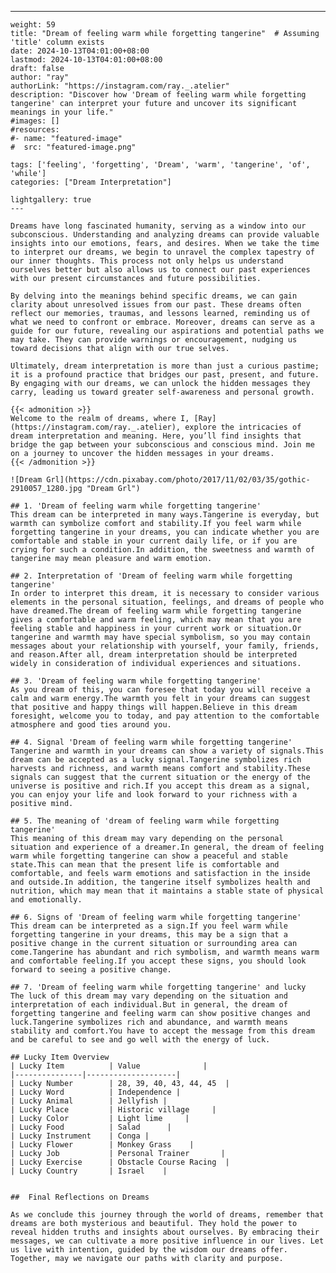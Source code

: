 ---
    weight: 59
    title: "Dream of feeling warm while forgetting tangerine"  # Assuming 'title' column exists
    date: 2024-10-13T04:01:00+08:00
    lastmod: 2024-10-13T04:01:00+08:00
    draft: false
    author: "ray"
    authorLink: "https://instagram.com/ray._.atelier"
    description: "Discover how 'Dream of feeling warm while forgetting tangerine' can interpret your future and uncover its significant meanings in your life."
    #images: []
    #resources:
    #- name: "featured-image"
    #  src: "featured-image.png"
    
    tags: ['feeling', 'forgetting', 'Dream', 'warm', 'tangerine', 'of', 'while']
    categories: ["Dream Interpretation"]
    
    lightgallery: true
    ---
    
    Dreams have long fascinated humanity, serving as a window into our subconscious. Understanding and analyzing dreams can provide valuable insights into our emotions, fears, and desires. When we take the time to interpret our dreams, we begin to unravel the complex tapestry of our inner thoughts. This process not only helps us understand ourselves better but also allows us to connect our past experiences with our present circumstances and future possibilities.
    
    By delving into the meanings behind specific dreams, we can gain clarity about unresolved issues from our past. These dreams often reflect our memories, traumas, and lessons learned, reminding us of what we need to confront or embrace. Moreover, dreams can serve as a guide for our future, revealing our aspirations and potential paths we may take. They can provide warnings or encouragement, nudging us toward decisions that align with our true selves.
    
    Ultimately, dream interpretation is more than just a curious pastime; it is a profound practice that bridges our past, present, and future. By engaging with our dreams, we can unlock the hidden messages they carry, leading us toward greater self-awareness and personal growth.
    
    {{< admonition >}}
    Welcome to the realm of dreams, where I, [Ray](https://instagram.com/ray._.atelier), explore the intricacies of dream interpretation and meaning. Here, you’ll find insights that bridge the gap between your subconscious and conscious mind. Join me on a journey to uncover the hidden messages in your dreams.
    {{< /admonition >}}
    
    ![Dream Grl](https://cdn.pixabay.com/photo/2017/11/02/03/35/gothic-2910057_1280.jpg "Dream Grl")
    
    ## 1. 'Dream of feeling warm while forgetting tangerine'
    This dream can be interpreted in many ways.Tangerine is everyday, but warmth can symbolize comfort and stability.If you feel warm while forgetting tangerine in your dreams, you can indicate whether you are comfortable and stable in your current daily life, or if you are crying for such a condition.In addition, the sweetness and warmth of tangerine may mean pleasure and warm emotion.
    
    ## 2. Interpretation of 'Dream of feeling warm while forgetting tangerine'
    In order to interpret this dream, it is necessary to consider various elements in the personal situation, feelings, and dreams of people who have dreamed.The dream of feeling warm while forgetting tangerine gives a comfortable and warm feeling, which may mean that you are feeling stable and happiness in your current work or situation.Or tangerine and warmth may have special symbolism, so you may contain messages about your relationship with yourself, your family, friends, and reason.After all, dream interpretation should be interpreted widely in consideration of individual experiences and situations.
    
    ## 3. 'Dream of feeling warm while forgetting tangerine'
    As you dream of this, you can foresee that today you will receive a calm and warm energy.The warmth you felt in your dreams can suggest that positive and happy things will happen.Believe in this dream foresight, welcome you to today, and pay attention to the comfortable atmosphere and good ties around you.
    
    ## 4. Signal 'Dream of feeling warm while forgetting tangerine'
    Tangerine and warmth in your dreams can show a variety of signals.This dream can be accepted as a lucky signal.Tangerine symbolizes rich harvests and richness, and warmth means comfort and stability.These signals can suggest that the current situation or the energy of the universe is positive and rich.If you accept this dream as a signal, you can enjoy your life and look forward to your richness with a positive mind.
    
    ## 5. The meaning of 'dream of feeling warm while forgetting tangerine'
    This meaning of this dream may vary depending on the personal situation and experience of a dreamer.In general, the dream of feeling warm while forgetting tangerine can show a peaceful and stable state.This can mean that the present life is comfortable and comfortable, and feels warm emotions and satisfaction in the inside and outside.In addition, the tangerine itself symbolizes health and nutrition, which may mean that it maintains a stable state of physical and emotionally.
    
    ## 6. Signs of 'Dream of feeling warm while forgetting tangerine'
    This dream can be interpreted as a sign.If you feel warm while forgetting tangerine in your dreams, this may be a sign that a positive change in the current situation or surrounding area can come.Tangerine has abundant and rich symbolism, and warmth means warm and comfortable feeling.If you accept these signs, you should look forward to seeing a positive change.
    
    ## 7. 'Dream of feeling warm while forgetting tangerine' and lucky
    The luck of this dream may vary depending on the situation and interpretation of each individual.But in general, the dream of forgetting tangerine and feeling warm can show positive changes and luck.Tangerine symbolizes rich and abundance, and warmth means stability and comfort.You have to accept the message from this dream and be careful to see and go well with the energy of luck.
    
    ## Lucky Item Overview
    | Lucky Item          | Value              |
    |---------------|--------------------|
    | Lucky Number        | 28, 39, 40, 43, 44, 45  |
    | Lucky Word          | Independence |
    | Lucky Animal        | Jellyfish |
    | Lucky Place         | Historic village     |
    | Lucky Color         | Light lime     |
    | Lucky Food          | Salad      |
    | Lucky Instrument    | Conga |
    | Lucky Flower        | Monkey Grass    |
    | Lucky Job           | Personal Trainer       |
    | Lucky Exercise      | Obstacle Course Racing  |
    | Lucky Country       | Israel    |
    
    
    ##  Final Reflections on Dreams
    
    As we conclude this journey through the world of dreams, remember that dreams are both mysterious and beautiful. They hold the power to reveal hidden truths and insights about ourselves. By embracing their messages, we can cultivate a more positive influence in our lives. Let us live with intention, guided by the wisdom our dreams offer. Together, may we navigate our paths with clarity and purpose.
    